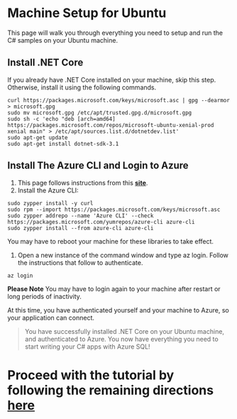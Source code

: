 # Machine Setup for Ubuntu

This page will walk you through everything you need to setup and run the C# samples on your Ubuntu machine.

## Install .NET Core

If you already have .NET Core installed on your machine, skip this step. Otherwise, install it using the following commands.

```terminal
curl https://packages.microsoft.com/keys/microsoft.asc | gpg --dearmor > microsoft.gpg
sudo mv microsoft.gpg /etc/apt/trusted.gpg.d/microsoft.gpg
sudo sh -c 'echo "deb [arch=amd64] https://packages.microsoft.com/repos/microsoft-ubuntu-xenial-prod xenial main" > /etc/apt/sources.list.d/dotnetdev.list'
sudo apt-get update
sudo apt-get install dotnet-sdk-3.1
```

##  Install The Azure CLI and Login to Azure

1.  This page follows instructions from this **[site](https://docs.microsoft.com/en-us/cli/azure/install-azure-cli-zypper?view=azure-cli-latest)**.
1.  Install the Azure CLI:

```terminal
sudo zypper install -y curl
sudo rpm --import https://packages.microsoft.com/keys/microsoft.asc
sudo zypper addrepo --name 'Azure CLI' --check https://packages.microsoft.com/yumrepos/azure-cli azure-cli
sudo zypper install --from azure-cli azure-cli
```

You may have to reboot your machine for these libraries to take effect.

1.  Open a new instance of the command window and type az login. Follow the instructions that follow to authenticate.

```terminal
az login
```

**Please Note** You may have to login again to your machine after restart or long periods of inactivity.

At this time, you have authenticated yourself and your machine to Azure, so your application can connect. 

> You have successfully installed .NET Core on your Ubuntu machine, and authenticated to Azure. You now have everything you need to start writing your C# apps with Azure SQL!


# Proceed with the tutorial by following the remaining directions [**here**](https://github.com/Azure-Samples/AzureSqlGettingStartedSamples/blob/master/csharp/Unix-based/Readme.md)
